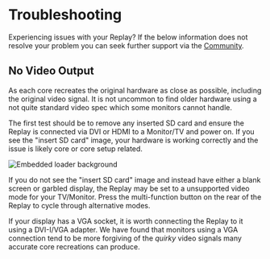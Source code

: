 # Troubleshooting

Experiencing issues with your Replay? If the below information does not resolve
your problem you can seek further support via the [Community](/community).

## No Video Output

As each core recreates the original hardware as close as possible, including
the original video signal. It is not uncommon to find older hardware using a
not quite standard video spec which some monitors cannot handle.

The first test should be to remove any inserted SD card and ensure the Replay
is connected via DVI or HDMI to a Monitor/TV and power on. If you see the
"insert SD card" image, your hardware is working correctly and the issue is
likely core or core setup related.

![Embedded loader background](/images/embedded_loader.jpg "Embedded loader background")

If you do not see the "insert SD card" image and instead have either a blank screen
or garbled display, the Replay may be set to a unsupported video mode for your
TV/Monitor. Press the multi-function button on the rear of the Replay to
cycle through alternative modes.

If your display has a VGA socket, it is worth connecting the Replay to it
using a DVI-I/VGA adapter. We have found that monitors using a VGA connection
tend to be more forgiving of the _quirky_ video signals many accurate
core recreations can produce.

<!--
## SD Card Boot Failure

There are several reasons the replay might fail to boot when an SD card is
inserted.
-->

